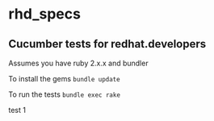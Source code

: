 # rhd_specs
## Cucumber tests for redhat.developers

Assumes you have ruby 2.x.x and bundler

To install the gems ```bundle update```

To run the tests ```bundle exec rake```

test 1

